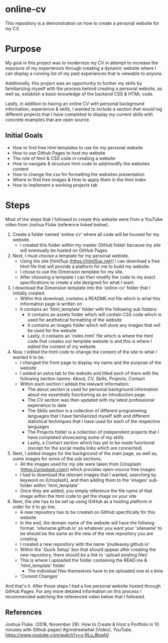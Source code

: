 # online-cv
This repository is a demonstration on how to create a personal website for my CV.

# Purpose
My goal in this project was to modernize my CV in attempt to increase the exposure of my experiences through creating a dynamic website where I can display a running list of my past experiences that is viewable to anyone. 

Additionally, this project was an opportuntiy to further my skills by familiarizing myself with the process behind creating a personal website, as well as, establish a basic knowledge of the backend CSS & HTML code.

Lastly, in addition to having an online CV with personal background information, experience & skills, I wanted to include a section that would log different projects that I have completed to display my current skills with concrete examples that are open source.

## Initial Goals
- How to find free html templates to use for my personal website
- How to use Github Pages to host my website
- The role of html & CSS code in creating a website
- How to navigate & structure html code to add/modify the websites content
- How to change the css for formatting the websites presentation
- Where to find free images & How to apply them in the html index
- How to implement a working projects tab 

# Steps
Most of the steps that I followed to create this website were from a YouTube video from Joshua Fluke (reference linked below).
1. Create a folder named 'online-cv' where all code will be housed for my website.
    - I created this folder within my master GitHub folder because my site will eventually be hosted on GitHub Pages
2. Next, I must choose a template for my personal webiste.
    -  Using the site [html5up (https://html5up.net)] I can download a free html file that will provide a platform for me to build my website.
    - I chose to use the Dimension template for my site.
    - After choosing a template I can then modify the code to my exact specifications to create a site designed for what I want.
3. I download the Dimension template into the 'online-cv' folder that I initially created.
    - Within this download, contains a README.md file which is what this information page is written on
    - It contains an 'html_template' folder with the following sub folders:
        - It contains an assets folder which will contain CSS code which is used for aesthetical formatting of the website
        - It contains an images folder which will store any images that will be used for the website
        - Lastly, it contains an 'index.html' file which is where the html code that creates our template website is and this is where I edited the content of my website
4. Now, I edited the html code to change the content of the site to what I wanted it to be.
    - I changed the front page to display my name and the purpose of the website
    - I added an extra tab to the website and titled each of them with the following section names: About, CV, Skills, Projects, Contact
    - Within each section I added the relevant information:
        - The about section is used for personal background information about me essentially functioning as an introduction page
        - The CV section was then updated with my latest professional experience to date
        - The Skills section is a collection of different programming languages that I have familiarized myself with and different statistical techniques that I have used for each of the respective languages
        - The Projects folder is a collection of independent projects that I have completed showcasing some of my skills
        - Lastly, a Contact section which has yet to be made functional (except for the social media links which are connected)
5. Next, I added images for the background of the main page, as well as, some images for some of the sub sections.
    - All the images used for my site were taken from [Unsplash (https://unsplash.com)] which provides open-source free images
    - I had to download the relevant images that I wanted, searching by keyword on [Unsplash], and then adding them to the 'images' sub-folder within 'html_template'
    - Once they are added, you simply reference the file name of that image within the html code to get the image on your site
6. Next, the site has to be set up using GitHub as a hosting platform in order for it to go live.
    - A new repository has to be created on GitHub specifically for this website
    - In the end, the domain name of the website will have the follwing format: 'sitename.github.io' so whatever you want your 'sitename' to be should be the same as the new of the new repository you are creating
    - I created a new repository with the name 'jmulleavey.github.io'
    - Within the 'Quick Setup' box that should appear after creating the new repository, there should be a link to 'upload existing files'
    - This is where I uploaded the folder containing the READ.me & 'html_template' folder
        - The individual files themselves have to be uploaded one at a time
    - 'Commit Changes'

And that's it. After those steps I had a live personal website hosted through GitHub Pages. For any more detailed information on this process I recommended watching the referenced video below that I followed.

## References
Joshua Fluke. (2018, November 29). How to Create & Host a Portfolio in 10 minutes with Github pages! #grindreelwhat [Video]. YouTube. https://www.youtube.com/watch?v=u-RLu_8kwA0
